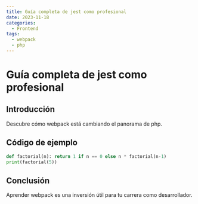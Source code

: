 ```yaml
---
title: Guía completa de jest como profesional
date: 2023-11-18
categories:
  - Frontend
tags:
  - webpack
  - php
---
```


# Guía completa de jest como profesional

## Introducción

Descubre cómo webpack está cambiando el panorama de php.

## Código de ejemplo

```python
def factorial(n): return 1 if n == 0 else n * factorial(n-1)
print(factorial(5))
```

## Conclusión

Aprender webpack es una inversión útil para tu carrera como desarrollador.